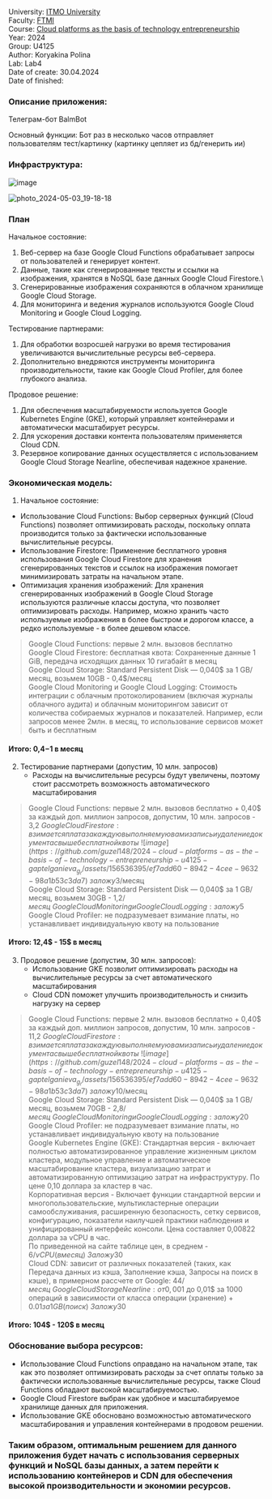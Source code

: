 University: [ITMO University](https://itmo.ru/ru/)\
Faculty: [FTMI](https://ftmi.itmo.ru)\
Course: [Cloud platforms as the basis of technology entrepreneurship](https://itmo-ict-faculty.github.io/cloud-platforms-as-the-basis-of-technology-entrepreneurship/education/labs2023-2024/lab1/lab1/)\
Year: 2024\
Group: U4125\
Author: Koryakina Polina\
Lab: Lab4\
Date of create: 30.04.2024\
Date of finished:

### Описание приложения:
Телеграм-бот BalmBot 




Основный функции: 
Бот раз в несколько часов отправляет пользователям тест/картинку (картинку цепляет из бд/генерить ии)

### Инфраструктура:
![image](https://github.com/iiipolyaiii/2024-cloud-platforms-as-the-basis-of-technology-entrepreneurship-u4125-koryakina_p_p/assets/164926981/78da677b-48f0-4154-9ce9-5aff7f48aea2)

![photo_2024-05-03_19-18-18](https://github.com/iiipolyaiii/2024-cloud-platforms-as-the-basis-of-technology-entrepreneurship-u4125-koryakina_p_p/assets/164926981/2068b5c2-3e57-48a1-a37f-2ed8282eae03)


### План
Начальное состояние:
1) Веб-сервер на базе Google Cloud Functions обрабатывает запросы от пользователей и генерирует контент.
2) Данные, такие как сгенерированные тексты и ссылки на изображения, хранятся в NoSQL базе данных Google Cloud Firestore.\
3) Сгенерированные изображения сохраняются в облачном хранилище Google Cloud Storage.
4) Для мониторинга и ведения журналов используются Google Cloud Monitoring и Google Cloud Logging.
   
Тестирование партнерами:
1) Для обработки возросшей нагрузки во время тестирования увеличиваются вычислительные ресурсы веб-сервера.
2) Дополнительно внедряются инструменты мониторинга производительности, такие как Google Cloud Profiler, для более глубокого анализа.
   
Продовое решение:
1) Для обеспечения масштабируемости используется Google Kubernetes Engine (GKE), который управляет контейнерами и автоматически масштабирует ресурсы.
2) Для ускорения доставки контента пользователям применяется Cloud CDN.
3) Резервное копирование данных осуществляется с использованием Google Cloud Storage Nearline, обеспечивая надежное хранение.

### Экономическая модель:

1. Начальное состояние:
- Использование Cloud Functions: Выбор серверных функций (Cloud Functions) позволяет оптимизировать расходы, поскольку оплата производится только за фактически использованные вычислительные ресурсы. 
- Использование Firestore: Применение бесплатного уровня использования Google Cloud Firestore для хранения сгенерированных текстов и ссылок на изображения помогает минимизировать затраты на начальном этапе.
- Оптимизация хранения изображений: Для хранения сгенерированных изображений в Google Cloud Storage используются различные классы доступа, что позволяет оптимизировать расходы. Например, можно хранить часто используемые изображения в более быстром и дорогом классе, а редко используемые - в более дешевом классе.
> Google Cloud Functions: первые 2 млн. вызовов бесплатно\
Google Cloud Firestore: бесплатная квота: Сохраненные данные	1 GiB, передача исходящих данных	10 гигабайт в месяц\
Google Cloud Storage: Standard Persistent Disk — 0,040$ за 1 GB/месяц, возьмем 10GB - 0,4$/месяц\
Google Cloud Monitoring и Google Cloud Logging: Стоимость интеграции с облачным протоколированием (включая журналы облачного аудита) и облачным мониторингом зависит от количества собираемых журналов и показателей.
Например, если запросов менее 2млн. в месяц, то использование сервисов может быть и бесплатным
#### Итого: 0,4$-1$ в месяц

2. Тестирование партнерами (допустим, 10 млн. запросов)
   - Расходы на вычислительные ресурсы будут увеличены, поэтому стоит рассмотреть возможность автоматического масштабирования
> Google Cloud Functions: первые 2 млн. вызовов бесплатно + 0,40$ за каждый доп. миллион запросов, допустим, 10 млн. запросов - 3,2$\
Google Cloud Firestore: взимается плата за каждую выполняемую вами запись и удаление документа свыше бесплатной квоты\
![image](https://github.com/guzel148/2024-cloud-platforms-as-the-basis-of-technology-entrepreneurship-u4125-gaptelganieva_g_r/assets/156536395/ef7add60-8942-4cee-9632-98a1b53c3da7)\
заложу 3$/месяц\
Google Cloud Storage: Standard Persistent Disk — 0,040$ за 1 GB/месяц, возьмем 30GB - 1,2$/месяц\
Google Cloud Monitoring и Google Cloud Logging: заложу 5$\
Google Cloud Profiler: не подразумевает взимание платы, но устанавливает индивидуальную квоту на пользование
 #### Итого: 12,4$ - 15$ в месяц

3. Продовое решение (допустим, 30 млн. запросов):
   - Использование GKE позволит оптимизировать расходы на вычислительные ресурсы за счет автоматического масштабирования
   - Cloud CDN поможет улучшить производительность и снизить нагрузку на сервер
> Google Cloud Functions: первые 2 млн. вызовов бесплатно + 0,40$ за каждый доп. миллион запросов, допустим, 10 млн. запросов - 11,2$\
Google Cloud Firestore: взимается плата за каждую выполняемую вами запись и удаление документа свыше бесплатной квоты\
![image](https://github.com/guzel148/2024-cloud-platforms-as-the-basis-of-technology-entrepreneurship-u4125-gaptelganieva_g_r/assets/156536395/ef7add60-8942-4cee-9632-98a1b53c3da7)\
заложу 10$/месяц\
Google Cloud Storage: Standard Persistent Disk — 0,040$ за 1 GB/месяц, возьмем 70GB - 2,8$/месяц\
Google Cloud Monitoring и Google Cloud Logging: заложу 20$\
Google Cloud Profiler: не подразумевает взимание платы, но устанавливает индивидуальную квоту на пользование\
Google Kubernetes Engine (GKE): Стандартная версия - включает полностью автоматизированное управление жизненным циклом кластера, модульное управление и автоматическое масштабирование кластера, визуализацию затрат и автоматизированную оптимизацию затрат на инфраструктуру. По цене 0,10 доллара за кластер в час.\
Корпоративная версия - Включает функции стандартной версии и многопользовательские, мультикластерные операции самообслуживания, расширенную безопасность, сетку сервисов, конфигурацию, показатели наилучшей практики наблюдения и унифицированный интерфейс консоли. Цена составляет 0,00822 доллара за vCPU в час.\
По приведенной на сайте таблице цен, в среднем - 6$/vCPU (в месяц)\
Заложу 30$\
Cloud CDN: зависит от различных показателей (таких, как Передача данных из кэша, Заполнение кэша, Запросы на поиск в кэше), в примерном рассчете от Google: 44$/месяц\
Google Cloud Storage Nearline: от 0,001$ до 0,01$ за 1000 операций в зависимости от класса операции (хранение) + $0.01 за 1GB (поиск)\
Заложу 30$
#### Итого: 104$ - 120$ в месяц

### Обоснование выбора ресурсов:
- Использование Cloud Functions оправдано на начальном этапе, так как это позволяет оптимизировать расходы за счет оплаты только за фактически использованные вычислительные ресурсы, также Cloud Functions обладают высокой масштабируемостью.
- Google Cloud Firestore выбран как удобное и масштабируемое хранилище данных для приложения.
- Использование GKE обосновано возможностью автоматического масштабирования и управления контейнерами в продовом решении.

### Таким образом, оптимальным решением для данного приложения будет начать с использования серверных функций и NoSQL базы данных, а затем перейти к использованию контейнеров и CDN для обеспечения высокой производительности и экономии ресурсов.
